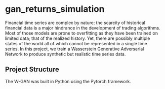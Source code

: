 # gan_returns_simulation

Financial time series are complex by nature; the scarcity of historical financial data is a major hindrance in the development of trading algorithms. Most of those models are prone to overfitting as they have been trained on limited data; that of the realized history. Yet, there are possibly multiple states of the world all of which cannot be represented in a single time series. In this project, we train a Wasserstein Generative Adversarial Network to produce synthetic but realistic time series data. 

## Project Structure
The W-GAN was built in Python using the Pytorch framework. 
